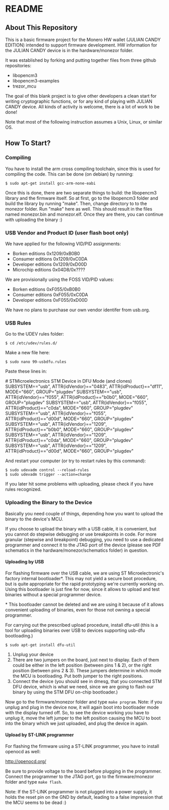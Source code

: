 # README

## About This Repository

This is a basic firmware project for the Monero HW wallet (JULIAN CANDY EDITION) intended to support firmware development. HW information for the JULIAN CANDY device is in the hardware/monezor folder.

It was established by forking and putting together files from three github repositories:

* libopencm3
* libopencm3-examples
* trezor_mcu

The goal of this blank project is to give other developers a clean start for writing cryptographic functions, or for any kind of playing with JULIAN CANDY device. All kinds of activity is welcome, there is a lot of work to be done!

Note that most of the following instruction assumes a Unix, Linux, or similar OS.

## How To Start?

### Compiling

You have to install the arm cross compiling toolchain, since this is used for compiling the code. This can be done (on debian) by running:

```
$ sudo apt-get install gcc-arm-none-eabi
```

Once this is done, there are two separate things to build: the libopencm3 library and the firmware itself. So at first, go to the libopencm3 folder and build the library by running "make". Then, change directory to to the monezor folder.
Run "make" here as well. This should result in the files named monezor.bin and monezor.elf. Once they are there, you can continue with uploading the binary :)

### USB Vendor and Product ID (user flash boot only)

We have applied for the following VID/PID assignments:

* Borken editions 0x1209/0xB0B0
* Consumer editions 0x1209/0xC0DA
* Developer editions 0x1209/0xD00D
* Microchip editions 0x04D8/0x????

We are provisionally using the FOSS VID/PID values:

* Borken editions 0xF055/0xB0B0
* Consumer editions 0xF055/0xC0DA
* Developer editions 0xF055/0xD00D

We have no plans to purchase our own vendor identifer from usb.org.

### USB Rules

Go to the UDEV rules folder:

```
$ cd /etc/udev/rules.d/
```

Make a new file here:

```
$ sudo nano 99-usbdfu.rules
```

Paste these lines in:

\# STMicroelectronics STM Device in DFU Mode (and clones)
SUBSYSTEM=="usb", ATTR{idVendor}=="0483", ATTR{idProduct}=="df11", MODE="660", GROUP="plugdev"
SUBSYSTEM=="usb", ATTR{idVendor}=="f055", ATTR{idProduct}=="b0b0", MODE="660", GROUP="plugdev"
SUBSYSTEM=="usb", ATTR{idVendor}=="f055", ATTR{idProduct}=="c0da", MODE="660", GROUP="plugdev"
SUBSYSTEM=="usb", ATTR{idVendor}=="f055", ATTR{idProduct}=="d00d", MODE="660", GROUP="plugdev"
SUBSYSTEM=="usb", ATTR{idVendor}=="1209", ATTR{idProduct}=="b0b0", MODE="660", GROUP="plugdev"
SUBSYSTEM=="usb", ATTR{idVendor}=="1209", ATTR{idProduct}=="c0da", MODE="660", GROUP="plugdev"
SUBSYSTEM=="usb", ATTR{idVendor}=="1209", ATTR{idProduct}=="d00d", MODE="660", GROUP="plugdev"

And restart your computer (or try to restart rules by this command):

```
$ sudo udevadm control --reload-rules
$ sudo udevadm trigger --action=change
```

If you later hit some problems with uploading, please check if you have rules recognized.

### Uploading the Binary to the Device

Basically you need couple of things, depending how you want to upload the binary to the device's MCU.

If you choose to upload the binary with a USB cable, it is convenient, but you cannot do stepwise debugging or use breakpoints in code. For more granular (stepwise and breakpoint) debugging, you need to use a dedicated programmer and connect it to the JTAG port of the device (please see PDF schematics in the hardware/monezor/schematics folder) in question.

#### Uploading by USB

For flashing firmware over the USB cable, we are using ST Microelectronic's factory internal bootloader\*. This may not yield a secure boot procedure, but is quite appropriate for the rapid prototyping we're currently working on. Using this bootloader is just fine for now, since it allows to upload and test binaries without a special programmer device.

\* This bootloader cannot be deleted and we are using it because of it allows convenient uploading of binaries, even for those not owning a special programmer.

For carrying out the prescribed upload procedure, install dfu-util (this is a tool for uploading binaries over USB to devices supporting usb-dfu bootloading.)

```
$ sudo apt-get install dfu-util
```

1. Unplug your device
2. There are two jumpers on the board, just next to display. Each of them could be either in the left position (between pins 1 & 2), or the right position (between pins 2 & 3). These jumpers determine in which mode the MCU is bootloading. Put both jumper to the right positions.
3. Connect the device (you should see in dmesg, that you connected STM DFU device, which is what we need, since we are going to flash our binary by using the STM DFU on-chip bootloader.)

Now go to the firmware/monezor folder and type `make program`.
Note: if you unplug and plug in the device now, it will again boot into bootloader mode with the display turned off. So, to see the device working you have to unplug it, move the left jumper to the left position causing the MCU to boot into the binary which we just uploaded, and plug the device in again.

#### Upload by ST-LINK programmer

For flashing the firmware using a ST-LINK programmer, you have to install openocd as well:

http://openocd.org/

Be sure to provide voltage to the board before plugging in the programmer. Connect the programmer to the JTAG port, go to the firmware/monezor folder and type `make flash`.

Note: If the ST-LINK programmer is not plugged into a power supply, it holds the reset pin on the GND by default, leading to a false impression that the MCU seems to be dead :)
